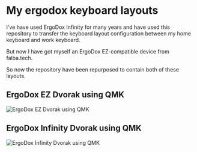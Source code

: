 # My ergodox keyboard layouts

I've have used ErgoDox Infinity for many years and have used this
repository to transfer the keyboard layout configuration between my
home keyboard and work keyboard.

But now I have got myself an ErgoDox EZ-compatible device from
falba.tech.

So now the repository have been repurposed to contain both of these
layouts.

## ErgoDox EZ Dvorak using QMK

![ErgoDox EZ Dvorak using QMK](https://raw.githubusercontent.com/etu/ergodox-keymaps/main/qmk_ez_dvorak/layout.png)

## ErgoDox Infinity Dvorak using QMK

![ErgoDox Infinity Dvorak using QMK](https://raw.githubusercontent.com/etu/ergodox-keymaps/main/qmk_infinity_dvorak/layout.png)
